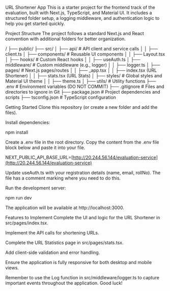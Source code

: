 URL Shortener App
This is a starter project for the frontend track of the evaluation, built with Next.js, TypeScript, and Material UI. It includes a structured folder setup, a logging middleware, and authentication logic to help you get started quickly.

Project Structure
The project follows a standard Next.js and React convention with additional folders for better organization.

/
├── public/
├── src/
│   ├── api/          # API client and service calls
│   │   ├── client.ts
│   ├── components/   # Reusable UI components
│   │   ├── Layout.tsx
│   ├── hooks/        # Custom React hooks
│   │   ├── useAuth.ts
│   ├── middleware/   # Custom middleware (e.g., logger)
│   │   ├── logger.ts
│   ├── pages/        # Next.js pages/routes
│   │   ├── _app.tsx
│   │   ├── index.tsx (URL Shortener)
│   │   ├── stats.tsx (URL Stats)
│   ├── styles/       # Global styles and Material UI theme
│   │   ├── theme.ts
│   ├── utils/        # Utility functions
├── .env              # Environment variables (DO NOT COMMIT)
├── .gitignore        # Files and directories to ignore in Git
├── package.json      # Project dependencies and scripts
├── tsconfig.json     # TypeScript configuration

Getting Started
Clone this repository (or create a new folder and add the files).

Install dependencies:

npm install

Create a .env file in the root directory. Copy the content from the .env file block below and paste it into your file.

NEXT_PUBLIC_API_BASE_URL=[http://20.244.56.144/evaluation-service](http://20.244.56.144/evaluation-service)

Update useAuth.ts with your registration details (name, email, rollNo). The file has a comment marking where you need to do this.

Run the development server:

npm run dev

The application will be available at http://localhost:3000.

Features to Implement
Complete the UI and logic for the URL Shortener in src/pages/index.tsx.

Implement the API calls for shortening URLs.

Complete the URL Statistics page in src/pages/stats.tsx.

Add client-side validation and error handling.

Ensure the application is fully responsive for both desktop and mobile views.

Remember to use the Log function in src/middleware/logger.ts to capture important events throughout the application. Good luck!